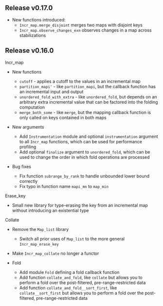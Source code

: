 ## Release v0.17.0
- New functions introduced:
  - `Incr_map.merge_disjoint` merges two maps with disjoint keys
  - `Incr_map.observe_changes_exn` observes changes in a map across stabilizations

## Release v0.16.0

Incr_map

- New functions
  * `cutoff` - applies a cutoff to the values in an incremental map
  * `partition_mapi'` - like `partition_mapi`, but the callback function has an
    incremental input and output
  * `unordered_fold_with_extra` - like `unordered_fold`, but depends on an arbitrary extra
    incremental value that can be factored into the folding computation
  * `merge_both_some` - like `merge`, but the mapping callback function is only called on
     keys contained in both maps

- New arguments
  * Add `Instrumentation` module and optional `instrumentation` argument to all `Incr_map`
    functions, which can be used for performance profiling
  * Add optional `finalize` argument to `unordered_fold`, which can be used to change the
    order in which fold operations are processed

- Bug fixes
  * Fix function `subrange_by_rank` to handle unbounded lower bound correctly
  * Fix typo in function name `mapi_mn` to `map_min`

Erase_key

- Small new library for type-erasing the key from an incremental map without introducing
  an existential type

Collate

- Remove the `Map_list` library
  * Switch all prior uses of `Map_list` to the more general `Incr_map_erase_key`

- Make `Incr_map_collate` no longer a functor

- Fold
  * Add module `Fold` defining a fold callback function
  * Add function `collate_and_fold`, like `collate` but allows you to perform a fold
    over the post-filtered, pre-range-restricted data
  * Add function `collate_and_fold__sort_first`, like `collate__sort_first` but allows you
    to perform a fold over the post-filtered, pre-range-restricted data
